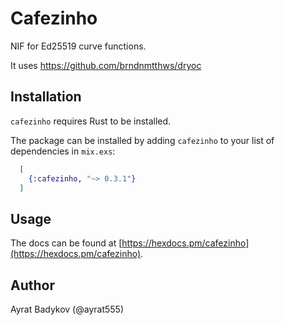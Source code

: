 # Cafezinho

NIF for Ed25519 curve functions.

It uses https://github.com/brndnmtthws/dryoc

## Installation

`cafezinho` requires Rust to be installed.

The package can be installed by adding `cafezinho` to your list of
dependencies in `mix.exs`:

```elixir
  [
    {:cafezinho, "~> 0.3.1"}
  ]
```

## Usage

The docs can be found at [https://hexdocs.pm/cafezinho](https://hexdocs.pm/cafezinho).

## Author

Ayrat Badykov (@ayrat555)
